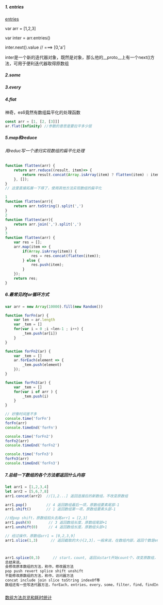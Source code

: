 ##### 1. entries 

[entries](https://developer.mozilla.org/zh-CN/docs/Web/JavaScript/Reference/Global_Objects/Array/entries)

var arr = [1,2,3]

var inter = arr.entries()

inter.next().value     // ===> [0,'a']

 inter是一个新的迭代器对象，既然是对象，那么他的__proto__上有一个next()方法，可用于便利迭代器取得原数组

##### 2.some 

##### 3.every 

##### 4.flat

神奇，es6竟然有数组扁平化的处理函数

```js
const arr = [1, [2, [3]]]
ar.flat(Infinity) //参数的意思是要拉平多少层
```

##### 5.map和reduce

###### 用reduc写一个递归实现数组的扁平化处理

```js
function flatten(arr) {  
    return arr.reduce((result, item)=> {
        return result.concat(Array.isArray(item) ? flatten(item) : item);
    }, []);
}
// 这里直接拓展一下得了，使用其他方法实现数组的扁平化

1
function flatten(arr){
    return arr.toString().split(',')
}
2
function flatten(arr){
    return arr.join(',').split(',')
}
3
function flatten(arr) {
    var res = [];
    arr.map(item => {
        if(Array.isArray(item)) {
            res = res.concat(flatten(item));
        } else {
            res.push(item);
        }
    });
    return res;
}
```

##### 6.最常见的for循环方式

```js
var arr = new Array(10000).fill(new Random())

function forFn(ar) {
    var len = ar.length
    var _tem = []
    for(var i = 0 ;i <len-1 ; i++) {
        _tem.push(ar[i])
    }
}

function forFn2(ar) {
    var _tem = []
    ar.forEach(element => {
        _tem.push(element) 
    });
}

function forFn3(ar) {
    var _tem = []
    for(var i of arr ) {
        _tem.push(i)
    }
}

// 好像时间差不多
console.time('forFn')
forFn(arr)
console.timeEnd('forFn')

console.time('forFn2')
forFn2(arr)
console.timeEnd('forFn2')

console.time('forFn3')
forFn3(arr)
console.timeEnd('forFn3')


```



##### 7.总结一下数组的各个方法都返回什么内容

```js
let arr1 = [1,2,3,4]
let arr2 = [5,6,7,8]
arr1.concat(arr2)  //[1,2...] 返回连接后的新数组，不改变原数组

arr1.pop()         // 4 返回数组最后一项，原数组要素尾部-1
arr1.shift()       // 1 返回数组第一项，原数组要素头部-1

//经pop shift，原数组掐头去尾arr1 = [2,3]
arr1.push(9)        // 3 返回数组长度，原数组尾部+1
arr1.unshift(0)     // 4 返回数组长度，原数组头部+1

// 经过操作，原数组arr1 = [0,2,3,9]
arr1.slice(1,3)      // 返回截取的大小[2,3]，一般来说，在数组内部，返回个数是end-start，即所谓的不掐头，去尾巴，原数组不变，常用slice进行数组的复制,arr1.slice()返回undefined



arr1.splice(0,3)      // start，count, 返回从start开始count个，改变原数组， arr = [9]
总结来说。
会修改原本数组的方法，称作，修改器方法
pop push revert splice shift unshift
不能修改原数组的方法，称作，访问器方法
concat include join slice toString indexOf等
数组还有一些写迭代器方法，forEach，entries，every，some，filter，find，findIndex，key，map， reduce
```

##### 

[数组方法总览和耗时统计](https://juejin.im/post/5bb753bd6fb9a05d2272b673)

